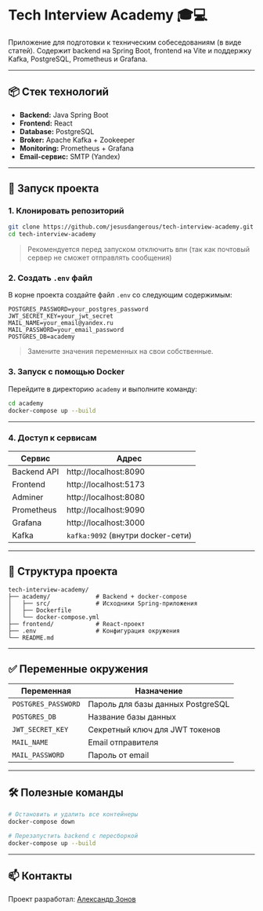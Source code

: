 # Tech Interview Academy 🎓💻

Приложение для подготовки к техническим собеседованиям (в виде статей). Содержит backend на Spring Boot, frontend на Vite и поддержку Kafka, PostgreSQL, Prometheus и Grafana.

---

## 📦 Стек технологий

- **Backend:** Java Spring Boot
- **Frontend:** React
- **Database:** PostgreSQL
- **Broker:** Apache Kafka + Zookeeper
- **Monitoring:** Prometheus + Grafana
- **Email-сервис:** SMTP (Yandex)

---

## 🚀 Запуск проекта

### 1. Клонировать репозиторий

```bash
git clone https://github.com/jesusdangerous/tech-interview-academy.git
cd tech-interview-academy
```

> Рекомендуется перед запуском отключить впн (так как почтовый сервер не сможет отправлять сообщения)

### 2. Создать `.env` файл

В корне проекта создайте файл `.env` со следующим содержимым:

```env
POSTGRES_PASSWORD=your_postgres_password
JWT_SECRET_KEY=your_jwt_secret
MAIL_NAME=your_email@yandex.ru
MAIL_PASSWORD=your_email_password
POSTGRES_DB=academy
```

> Замените значения переменных на свои собственные.

### 3. Запуск с помощью Docker

Перейдите в директорию `academy` и выполните команду:

```bash
cd academy
docker-compose up --build
```

---

### 4. Доступ к сервисам

| Сервис       | Адрес                        |
|--------------|------------------------------|
| Backend API  | http://localhost:8090        |
| Frontend     | http://localhost:5173        |
| Adminer      | http://localhost:8080        |
| Prometheus   | http://localhost:9090        |
| Grafana      | http://localhost:3000        |
| Kafka        | `kafka:9092` (внутри docker-сети) |

---

## 📂 Структура проекта

```
tech-interview-academy/
├── academy/             # Backend + docker-compose
│   ├── src/             # Исходники Spring-приложения
│   ├── Dockerfile
│   └── docker-compose.yml
├── frontend/            # React-проект
├── .env                 # Конфигурация окружения
└── README.md
```

---

## ✅ Переменные окружения

| Переменная         | Назначение                         |
|--------------------|------------------------------------|
| `POSTGRES_PASSWORD`| Пароль для базы данных PostgreSQL |
| `POSTGRES_DB`      | Название базы данных              |
| `JWT_SECRET_KEY`   | Секретный ключ для JWT токенов    |
| `MAIL_NAME`        | Email отправителя                 |
| `MAIL_PASSWORD`    | Пароль от email                   |

---

## 🛠 Полезные команды

```bash
# Остановить и удалить все контейнеры
docker-compose down

# Перезапустить backend с пересборкой
docker-compose up --build
```

---

## 📫 Контакты

Проект разработал: [Александр Зонов](https://t.me/whqsfasagd)

